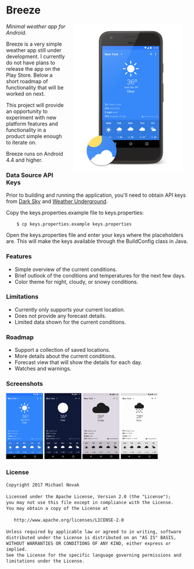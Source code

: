 # Breeze

<img src="screenshots/breeze_screenshot.png" width="300" align="right" hspace="20">

*Minimal weather app for Android.*

Breeze is a very simple weather app still under development. I currently do not have plans to release the app on the Play Store. Below a short roadmap of functionality that will be worked on next.

This project will provide an opportunity to experiment with new platform features and functionality in a product simple enough to iterate on.

Breeze runs on Android 4.4 and higher.

### Data Source API Keys

Prior to building and running the application, you'll need to obtain API keys from [Dark Sky](https://darksky.net/dev) and [Weather Underground](https://www.wunderground.com/weather/api).

Copy the keys.properties.example file to keys.properties:

        $ cp keys.properties.example keys.properties

Open the keys.properties file and enter your keys where the placeholders are. This will make the keys available through the BuildConfig class in Java.

### Features

* Simple overview of the current conditions.
* Brief outlook of the conditions and temperatures for the next few days.
* Color theme for night, cloudy, or snowy conditions.

### Limitations

* Currently only supports your current location.
* Does not provide any forecast details.
* Limited data shown for the current conditions.

### Roadmap

* Support a collection of saved locations.
* More details about the current conditions.
* Forecast view that will show the details for each day.
* Watches and warnings. 

### Screenshots

<img src="screenshots/breeze_day.png" width="20%" />
<img src="screenshots/breeze_night.png" width="20%" />
<img src="screenshots/breeze_cloudy.png" width="20%" />
<img src="screenshots/breeze_snow.png" width="20%" />

### License

```
Copyright 2017 Michael Novak

Licensed under the Apache License, Version 2.0 (the "License");
you may not use this file except in compliance with the License.
You may obtain a copy of the License at

   http://www.apache.org/licenses/LICENSE-2.0

Unless required by applicable law or agreed to in writing, software
distributed under the License is distributed on an "AS IS" BASIS,
WITHOUT WARRANTIES OR CONDITIONS OF ANY KIND, either express or implied.
See the License for the specific language governing permissions and
limitations under the License.
```

